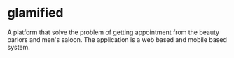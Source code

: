# glamified
A platform that solve the problem of getting appointment from the beauty parlors and men's saloon. The application is a web based and mobile based system. 
